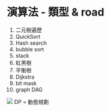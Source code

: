 # 演算法 - 類型 & road
1. 二元樹遍歷
2. QuickSort
3. Hash search
4. bubble sort
5. stack
6. 紅黑樹
7. 平衡樹
8. Dijkstra
9. bit mask
10. graph DAG

![](https://hackmd.io/_uploads/ByjJKFiVn.png)
DP = 動態規劃